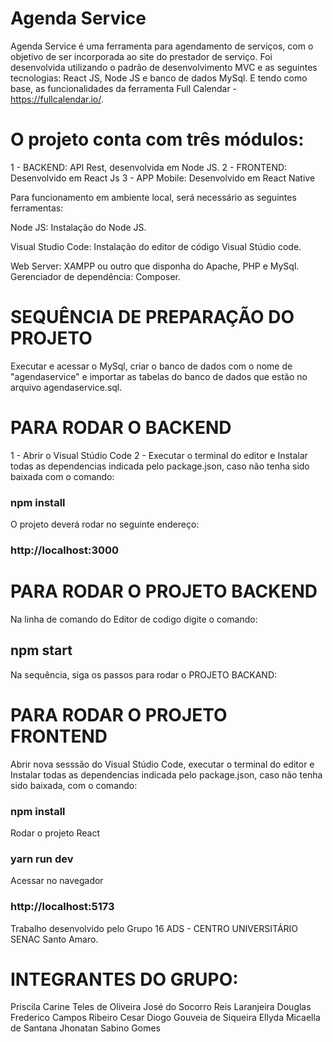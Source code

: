 # Agenda Service

Agenda Service é uma ferramenta para agendamento de serviços, com o objetivo de ser incorporada ao site do prestador de serviço. Foi desenvolvida utilizando o padrão de desenvolvimento MVC e as seguintes tecnologias: React JS, Node JS e banco de dados MySql. E tendo como base, as funcionalidades da ferramenta Full Calendar - https://fullcalendar.io/.

# O projeto conta com três módulos:
1 - BACKEND: API Rest, desenvolvida em Node JS.
2 - FRONTEND: Desenvolvido em React Js
3 - APP Mobile: Desenvolvido em React Native

Para funcionamento em ambiente local, será necessário as seguintes ferramentas:

Node JS: Instalação do Node JS.

Visual Studio Code: Instalação do editor de código Visual Stúdio code. 

Web Server: XAMPP ou outro que disponha do Apache, PHP e MySql.
Gerenciador de dependência: Composer.

# SEQUÊNCIA DE PREPARAÇÃO DO PROJETO

Executar e acessar o MySql, criar o banco de dados com o nome de "agendaservice" e importar as tabelas do banco de dados que estão no arquivo agendaservice.sql.

# PARA RODAR O BACKEND

1 - Abrir o Visual Stúdio Code
2 - Executar o terminal do editor e Instalar todas as       dependencias indicada pelo package.json, caso não tenha sido baixada com o comando:
### npm install

O projeto deverá rodar no seguinte endereço: 
### http://localhost:3000


# PARA RODAR O PROJETO BACKEND

Na linha de comando do Editor de codigo digite o comando:
## npm start

Na sequência, siga os passos para rodar o PROJETO BACKAND:

# PARA RODAR O PROJETO FRONTEND
Abrir nova sesssão do Visual Stúdio Code, executar o terminal do editor e Instalar todas as dependencias indicada pelo package.json, caso não tenha sido baixada, com o comando:
### npm install

Rodar o projeto React 
### yarn run dev

Acessar no navegador
### http://localhost:5173


Trabalho desenvolvido pelo Grupo 16 ADS - CENTRO UNIVERSITÁRIO SENAC Santo Amaro.
# INTEGRANTES DO GRUPO:
Priscila Carine Teles de Oliveira
José do Socorro Reis Laranjeira
Douglas Frederico Campos Ribeiro Cesar
Diogo Gouveia de Siqueira
Ellyda Micaella de Santana
Jhonatan Sabino Gomes